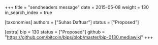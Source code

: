 +++
title = "sendheaders message"
date = 2015-05-08
weight = 130
in_search_index = true

[taxonomies]
authors = ["Suhas Daftuar"]
status = ["Proposed"]

[extra]
bip = 130
status = ["Proposed"]
github = "https://github.com/bitcoin/bips/blob/master/bip-0130.mediawiki"
+++

